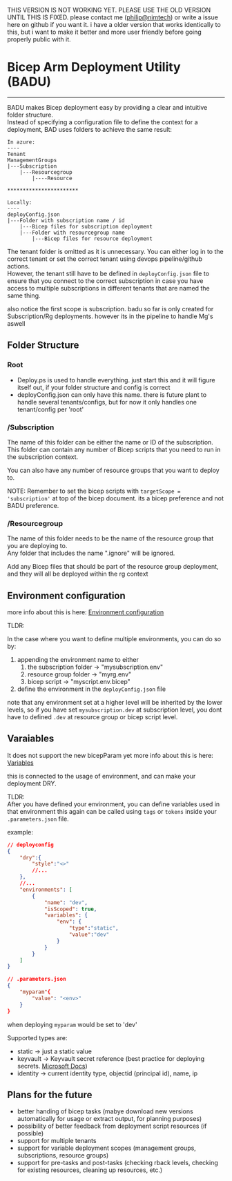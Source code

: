 
THIS VERSION IS NOT WORKING YET. PLEASE USE THE OLD VERSION UNTIL THIS IS FIXED. 
please contact me ([philip@nimtech](mailto:Philip@nimtech.no)) or write a issue here on github if you want it.
i have a older version that works identically to this, but i want to make it better and more user friendly before going properly public with it.

# Bicep Arm Deployment Utility (BADU)
---

BADU makes Bicep deployment easy by providing a clear and intuitive folder structure.  
Instead of specifying a configuration file to define the context for a deployment, BAD uses folders to achieve the same result:

``` text
In azure:
----
Tenant
ManagementGroups
|---Subscription
    |---Resourcegroup
        |----Resource

***********************

Locally:
----
deployConfig.json
|---Folder with subscription name / id
    |---Bicep files for subscription deployment
    |---Folder with resourcegroup name
        |---Bicep files for resource deployment
```

The tenant folder is omitted as it is unnecessary. You can either log in to the correct tenant or set the correct tenant using devops pipeline/github actions.  
However, the tenant still have to be defined in `deployConfig.json` file to ensure that you connect to the correct subscription in case you have access to multiple subscriptions in different tenants that are named the same thing.

also notice the first scope is subscription. badu so far is only created for Subscription/Rg deployments. however its in the pipeline to handle Mg's aswell

## Folder Structure

### Root

* Deploy.ps is used to handle everything. just start this and it will figure itself out, if your folder structure and config is correct
* deployConfig.json can only have this name. there is future plant to handle several tenants/configs, but for now it only handles one tenant/config per 'root'

### /Subscription

The name of this folder can be either the name or ID of the subscription.
This folder can contain any number of Bicep scripts that you need to run in the subscription context.

You can also have any number of resource groups that you want to deploy to.

NOTE: Remember to set the bicep scripts with `targetScope = 'subscription'` at top of the bicep document. its a bicep preference and not BADU preference.

### /Resourcegroup

The name of this folder needs to be the name of the resource group that you are deploying to.  
Any folder that includes the name ".ignore" will be ignored.

Add any Bicep files that should be part of the resource group deployment, and they will all be deployed within the rg context

## Environment configuration

more info about this is here: [Environment configuration](docs/environment.md)

TLDR: 

In the case where you want to define multiple environments, you can do so by:

1. appending the environment name to either
   1. the subscription folder -> "mysubscription.env"
   2. resource group folder -> "myrg.env"
   3. bicep script -> "myscript.env.bicep"
2. define the environment in the `deployConfig.json` file

note that any environment set at a higher level will be inherited by the lower levels, so if you have set `mysubscription.dev` at subscription level, you dont have to defined `.dev` at resource group or bicep script level.

## Varaiables

It does not support the new bicepParam yet
more info about this is here: [Variables](docs/variables.md)

this is connected to the usage of environment, and can make your deployment DRY.

TLDR:  
After you have defined your environment, you can define variables used in that environment
this again can be called using `tags` or `tokens` inside your `.parameters.json` file.

example:
``` json
// deployconfig
{
    "dry":{
        "style":"<>"
        //...
    },
    //...
    "environments": [
        {
            "name": "dev",
            "isScoped": true,
            "variables": {
                "env": {
                    "type":"static",
                    "value":"dev"
                }
            }
        }
    ]
}
```

``` json
// .parameters.json
{
    "myparam"{
        "value": "<env>"
    }
}
```

when deploying `myparam` would be set to 'dev'

Supported types are:

* static -> just a static value
* keyvault  -> Keyvault secret reference (best practice for deploying secrets. [Microsoft Docs](https://learn.microsoft.com/en-us/azure/azure-resource-manager/templates/key-vault-parameter?tabs=azure-cli#reference-secrets-with-static-id))
* identity -> current identity type, objectid (principal id), name, ip

## Plans for the future

* better handing of bicep tasks (mabye download new versions automatically for usage or extract output, for planning purposes)
* possibility of better feedback from deployment script resources (if possible)
* support for multiple tenants
* support for variable deployment scopes (management groups, subscriptions, resource groups)
* support for pre-tasks and post-tasks (checking rback levels, checking for existing resources, cleaning up resources, etc.)